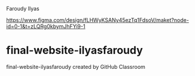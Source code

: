 Faroudy Ilyas

https://www.figma.com/design/fLHWyKSANy45ezTq1FdsoV/maket?node-id=0-1&t=zLQRg0kbymJhFYi9-1

# final-website-ilyasfaroudy
final-website-ilyasfaroudy created by GitHub Classroom

